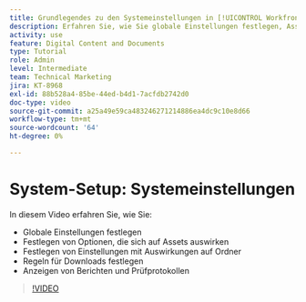 ```yaml
---
title: Grundlegendes zu den Systemeinstellungen in [!UICONTROL Workfront DAM]
description: Erfahren Sie, wie Sie globale Einstellungen festlegen, Asset-Optionen festlegen, Ordnereinstellungen festlegen, Download-Regeln festlegen und Berichte und Prüfprotokolle anzeigen können. [!UICONTROL Workfront DAM].
activity: use
feature: Digital Content and Documents
type: Tutorial
role: Admin
level: Intermediate
team: Technical Marketing
jira: KT-8968
exl-id: 88b528a4-85be-44ed-b4d1-7acfdb2742d0
doc-type: video
source-git-commit: a25a49e59ca483246271214886ea4dc9c10e8d66
workflow-type: tm+mt
source-wordcount: '64'
ht-degree: 0%

---
```


# System-Setup: Systemeinstellungen

In diesem Video erfahren Sie, wie Sie:

* Globale Einstellungen festlegen
* Festlegen von Optionen, die sich auf Assets auswirken
* Festlegen von Einstellungen mit Auswirkungen auf Ordner
* Regeln für Downloads festlegen
* Anzeigen von Berichten und Prüfprotokollen

>[!VIDEO](https://video.tv.adobe.com/v/335231/?quality=12&learn=on)
